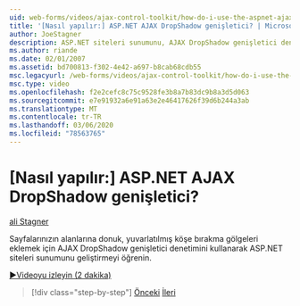 ```yaml
---
uid: web-forms/videos/ajax-control-toolkit/how-do-i-use-the-aspnet-ajax-dropshadow-extender
title: '[Nasıl yapılır:] ASP.NET AJAX DropShadow genişletici? | Microsoft Docs'
author: JoeStagner
description: ASP.NET siteleri sunumunu, AJAX DropShadow genişletici denetimini kullanarak, o alanlara donuk, yuvarlatılmış köşe bırakma gölgeleri eklemek için nasıl geliştirebileceğinizi öğrenin...
ms.author: riande
ms.date: 02/01/2007
ms.assetid: bd700813-f302-4e42-a697-b8cab68cdb55
msc.legacyurl: /web-forms/videos/ajax-control-toolkit/how-do-i-use-the-aspnet-ajax-dropshadow-extender
msc.type: video
ms.openlocfilehash: f2e2cefc8c75c9528fe3b8a7b83dc9b8a3d5d063
ms.sourcegitcommit: e7e91932a6e91a63e2e46417626f39d6b244a3ab
ms.translationtype: MT
ms.contentlocale: tr-TR
ms.lasthandoff: 03/06/2020
ms.locfileid: "78563765"
---
```

# <a name="how-do-i-use-the-aspnet-ajax-dropshadow-extender"></a>[Nasıl yapılır:] ASP.NET AJAX DropShadow genişletici?

[ali Stagner](https://github.com/JoeStagner)

Sayfalarınızın alanlarına donuk, yuvarlatılmış köşe bırakma gölgeleri eklemek için AJAX DropShadow genişletici denetimini kullanarak ASP.NET siteleri sunumunu geliştirmeyi öğrenin.

[&#9654;Videoyu izleyin (2 dakika)](https://channel9.msdn.com/Blogs/ASP-NET-Site-Videos/how-do-i-use-the-aspnet-ajax-dropshadow-extender)

> [!div class="step-by-step"]
> [Önceki](how-do-i-use-the-aspnet-ajax-togglebutton-extender.md)
> [İleri](how-do-i-use-the-aspnet-ajax-passwordstrength-extender.md)
